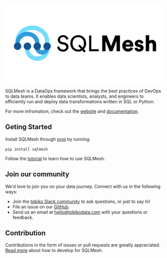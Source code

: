 ![SQLMesh logo](sqlmesh.jpg)

SQLMesh is a DataOps framework that brings the best practices of DevOps to data teams. It enables data scientists, analysts, and engineers to efficiently run and deploy data transformations written in SQL or Python.

For more infromation, check out the [website](https://sqlmesh.com) and [documentation](https://sqlmesh.readthedocs.io/en/latest/).

## Geting Started
Install SQLMesh through [pypi](https://pypi.org/project/sqlmesh/) by running:

```pip install sqlmesh```

Follow the [tutorial](https://sqlmesh.readthedocs.io/en/latest/quick_start/) to learn how to use SQLMesh.

## Join our community
We'd love to join you on your data journey. Connect with us in the following ways:

* Join the [tobiko Slack community](https://join.slack.com/t/tobiko-data/shared_invite/zt-1je7o3xhd-C7~GuZTj0a8xz_uQbTJjHg) to ask questions, or just to say hi!
* File an issue on our [GitHub](https://github.com/TobikoData/sqlmesh/issues/new).
* Send us an email at [hello@tobikodata.com](hello@tobikodata.com) with your questions or feedback.

## Contribution
Contributions in the form of issues or pull requests are greatly appreciated. [Read more](https://sqlmesh.readthedocs.io/en/latest/quick_start/development/) about how to develop for SQLMesh.
